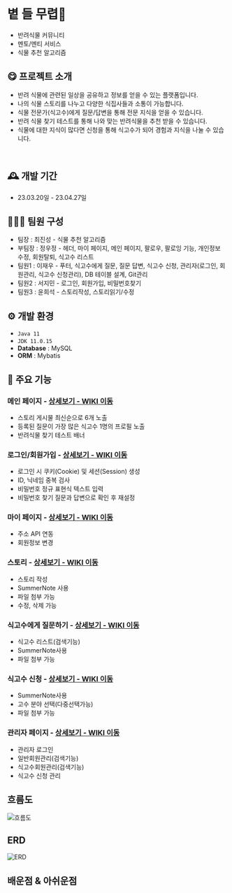 
# 볕 들 무렵🍃
- 반려식물 커뮤니티
- 멘토/멘티 서비스
- 식물 추천 알고리즘


## 😋 프로젝트 소개
- 반려 식물에 관련된 일상을 공유하고 정보를 얻을 수 있는 플랫폼입니다.
- 나의 식물 스토리를 나누고 다양한 식집사들과 소통이 가능합니다.
- 식물 전문가(식고수)에게 질문/답변을 통해 전문 지식을 얻을 수 있습니다.
- 반려 식물 찾기 테스트를 통해 나와 맞는 반려식물을 추천 받을 수 있습니다.
- 식물에 대한 지식이 많다면 신청을 통해 식고수가 되어 경험과 지식을 나눌 수 있습니다.
<br>


## 🕰️ 개발 기간
* 23.03.20일 - 23.04.27일


## 🧑‍🤝‍🧑 팀원 구성
 - 팀장   : 최진성 - 식물 추천 알고리즘
 - 부팀장 : 정우정 - 헤더, 마이 페이지, 메인 페이지, 팔로우, 팔로잉 기능, 개인정보 수정, 회원탈퇴, 식고수 리스트
 - 팀원1  : 이재우 - 푸터, 식고수에게 질문, 질문 답변, 식고수 신청, 관리자(로그인, 회원관리, 식고수 신청관리), DB 테이블 설계, Git관리
 - 팀원2  : 서지민 - 로그인, 회원가입, 비밀번호찾기
 - 팀원3  : 윤희석 - 스토리작성, 스토리읽기/수정


## ⚙️ 개발 환경
- `Java 11`
- `JDK 11.0.15`
- **Database** : MySQL
- **ORM** : Mybatis


## 📌 주요 기능
### 메인 페이지 - <a href="" >상세보기 - WIKI 이동</a>
- 스토리 게시물 최신순으로 6개 노출
- 등록된 질문이 가장 많은 식고수 1명의 프로필 노출
- 반려식물 찾기 테스트 배너
 
### 로그인/회원가입 - <a href="" >상세보기 - WIKI 이동</a>
- 로그인 시 쿠키(Cookie) 및 세션(Session) 생성
- ID, 닉네임 중복 검사
- 비밀번호 정규 표현식 텍스트 입력
- 비밀번호 찾기 질문과 답변으로 확인 후 재설정


### 마이 페이지 - <a href="" >상세보기 - WIKI 이동</a>
- 주소 API 연동
- 회원정보 변경

### 스토리 - <a href="" >상세보기 - WIKI 이동</a>
- 스토리 작성
- SummerNote 사용
- 파일 첨부 가능
- 수정, 삭제 가능

### 식고수에게 질문하기 - <a href="" >상세보기 - WIKI 이동</a>
- 식고수 리스트(검색기능)
- SummerNote사용
- 파일 첨부 가능

### 식고수 신청 - <a href="" >상세보기 - WIKI 이동</a>
- SummerNote사용
- 고수 분야 선택(다중선택가능)
- 파일 첨부 가능

### 관리자 페이지 - <a href="" >상세보기 - WIKI 이동</a>
- 관리자 로그인
- 일반회원관리(검색기능)
- 식고수회원관리(검색기능)
- 식고수 신청 관리

##  흐름도
![흐름도](./image/flowMap.png)

## ERD
![ERD](./image/ERD.png)

## 배운점 & 아쉬운점
